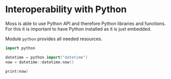 # Interoperability with Python

Moss is able to use Python API and therefore Python libraries and functions.
For this it is important to have Python installed as it is just embedded.

Module `python` provides all needed resources.

```cpp
import python

datetime = python.import("datetime")
now = datetime::datetime.now()

print(now)
```